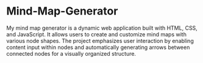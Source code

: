 # Mind-Map-Generator
My mind map generator is a dynamic web application built with HTML, CSS, and JavaScript. It allows users to create and customize mind maps with various node shapes. The project emphasizes user interaction by enabling content input within nodes and automatically generating arrows between connected nodes for a visually organized structure.

